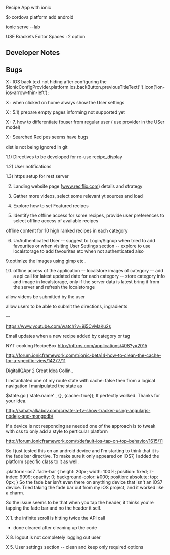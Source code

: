 Recipe App with ionic

$>cordova platform add android

ionic serve --lab

USE Brackets Editor Spaces : 2 option

Developer Notes
-------------------------------




Bugs
----------
X : IOS back text not hiding after configuring the 
      $ionicConfigProvider.platform.ios.backButton.previousTitleText('').icon('ion-ios-arrow-thin-left');

X : when clicked on home always show the User settings

X : 5.1) prepare empty pages informing not supported yet

X : 7. how to differentiate fbuser from regular user ( use provider in the USer model)

X : Searched Recipes seems have bugs

 

dist is not being ignored in git



1.1) Directives to be developed for re-use
recipe_display

1.2) User notifications

1.3) https setup for rest server

2. Landing website page (www.reciflix.com) details and strategy


4. Gather more videos, select some relevant yt sources and load


6. Explore how to set Featured recipes

7. Identify the offline access for some recipes,
provide user preferences to select offline access of available recipes

offline content for 10 high ranked recipes in each category


6. UnAuthenticated User 
-- suggest to Login/Signup when tried to add favourites or when visiting User Settings section
-- explore to use localstorage to add favourites etc when not authenticated also


9.optimize the images using gimp etc..


10. offline access of the application
-- localstore images of category
-- add a api call for latest updated date for each category
-- store category info and image in localstorage, only if the server data is latest bring it from the server and refresh the localstorage



allow videos be submitted by the user

allow users to be able to submit the directions, ingradients


--






https://www.youtube.com/watch?v=9j5CvMaKu2s








Email updates when a new recipe added by category or tag



NYT cooking RecipeBox
http://pttrns.com/applications/408?y=2015







http://forum.ionicframework.com/t/ionic-beta14-how-to-clean-the-cache-for-a-specific-view/14277/11


DigitalIQApr 2
Great Idea Collin..

I instantiated one of my route state with cache: false then from a logical navigation I manipulated the state as

$state.go ('state.name' , {}, {cache: true});
It perfectly worked. 
Thanks for your idea.


http://sahatyalkabov.com/create-a-tv-show-tracker-using-angularjs-nodejs-and-mongodb/




If a device is not responding as needed one of the approach is to tweak with css to only add a style to perticular platform

http://forum.ionicframework.com/t/default-ios-tap-on-top-behavior/1615/11

So I just tested this on an android device and I'm starting to think that it is the fade bar directive. To make sure it only appeared on iOS7, I added the platform specific class to it as well.

.platform-ios7 .fade-bar {
	height: 20px;
	width: 100%;
	position: fixed;
	z-index: 9999;
	opacity: 0;
	background-color: #000;
	position: absolute;
	top: 0px;
}
So the fade bar isn't even there on anything device that isn't an iOS7 device. Tried taking the fade bar out from my iOS project, and it worked like a charm.

So the issue seems to be that when you tap the header, it thinks you're tapping the fade bar and no the header it self.






X 1. the infinite scroll is hitting twice the API call  
- done cleared after cleaning up the code

X 8. logout is not completely logging out user

X 5. User settings section
-- clean and keep only required options 
